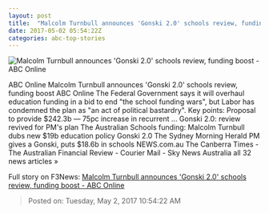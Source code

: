 ```yaml
---
layout: post
title:  "Malcolm Turnbull announces 'Gonski 2.0' schools review, funding boost - ABC Online"
date: 2017-05-02 05:54:22Z
categories: abc-top-stories
---
```


![Malcolm Turnbull announces 'Gonski 2.0' schools review, funding boost - ABC Online](http://www.abc.net.au/news/image/8490274-1x1-700x700.jpg)

ABC Online Malcolm Turnbull announces 'Gonski 2.0' schools review, funding boost ABC Online The Federal Government says it will overhaul education funding in a bid to end "the school funding wars", but Labor has condemned the plan as "an act of political bastardry". Key points: Proposal to provide $242.3b — 75pc increase in recurrent ... Gonski 2.0: review revived for PM's plan The Australian Schools funding: Malcolm Turnbull dubs new $19b education policy Gonski 2.0 The Sydney Morning Herald PM gives a Gonski, puts $18.6b in schools NEWS.com.au The Canberra Times - The Australian Financial Review - Courier Mail - Sky News Australia all 32 news articles »


Full story on F3News: [Malcolm Turnbull announces 'Gonski 2.0' schools review, funding boost - ABC Online](http://www.f3nws.com/n/ykXQu)

> Posted on: Tuesday, May 2, 2017 10:54:22 AM
